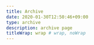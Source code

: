 ```yaml
---
title: Archive
date: 2020-01-30T12:50:46+09:00
type: archive
description: archive page
titleWrap: wrap # wrap, noWrap
---
```


